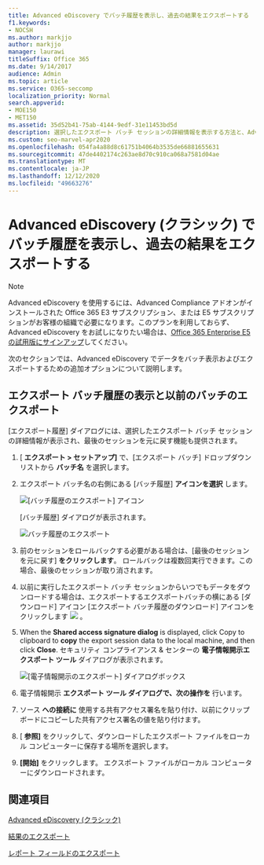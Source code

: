 ```yaml
---
title: Advanced eDiscovery でバッチ履歴を表示し、過去の結果をエクスポートする
f1.keywords:
- NOCSH
ms.author: markjjo
author: markjjo
manager: laurawi
titleSuffix: Office 365
ms.date: 9/14/2017
audience: Admin
ms.topic: article
ms.service: O365-seccomp
localization_priority: Normal
search.appverid:
- MOE150
- MET150
ms.assetid: 35d52b41-75ab-4144-9edf-31e11453bd5d
description: 選択したエクスポート バッチ セッションの詳細情報を表示する方法と、Advanced eDiscovery で最後のエクスポート セッションを元に戻す方法について説明します。
ms.custom: seo-marvel-apr2020
ms.openlocfilehash: 054fa4a88d8c61751b4064b3535de66881655631
ms.sourcegitcommit: 47de4402174c263ae8d70c910ca068a7581d04ae
ms.translationtype: MT
ms.contentlocale: ja-JP
ms.lasthandoff: 12/12/2020
ms.locfileid: "49663276"
---
```

# <a name="view-batch-history-and-export-past-results-in-advanced-ediscovery-classic"></a>Advanced eDiscovery (クラシック) でバッチ履歴を表示し、過去の結果をエクスポートする

> [!NOTE]
> Advanced eDiscovery を使用するには、Advanced Compliance アドオンがインストールされた Office 365 E3 サブスクリプション、または E5 サブスクリプションがお客様の組織で必要になります。このプランを利用しておらず、Advanced eDiscovery をお試しになりたい場合は、[Office 365 Enterprise E5 の試用版にサインアップ](https://go.microsoft.com/fwlink/p/?LinkID=698279)してください。 
  
次のセクションでは、Advanced eDiscovery でデータをバッチ表示およびエクスポートするための追加オプションについて説明します。 
  
## <a name="viewing-export-batch-history-and-exporting-previous-batches"></a>エクスポート バッチ履歴の表示と以前のバッチのエクスポート

[エクスポート履歴] ダイアログには、選択したエクスポート バッチ セッションの詳細情報が表示され、最後のセッションを元に戻す機能も提供されます。
  
1. [ **エクスポート \> セットアップ]** で、[エクスポート バッチ] ドロップダウン リストから **バッチ名** を選択します。 
    
2. エクスポート バッチ名の右側にある [バッチ履歴] **アイコンを選択** します。 
    
    ![[バッチ履歴のエクスポート] アイコン](../media/a14f6ef9-0c3c-4851-b65d-9380f2d8a38a.gif)
  
    [バッチ履歴] ダイアログが表示されます。
    
    ![バッチ履歴のエクスポート](../media/04c5b75c-348c-491d-b4fe-716659333890.png)
  
3. 前のセッションをロールバックする必要がある場合は、[最後のセッションを元に戻す] **をクリックします**。 ロールバックは複数回実行できます。この場合、最後のセッションが取り消されます。
    
4. 以前に実行したエクスポート バッチ セッションからいつでもデータをダウンロードする場合は、エクスポートするエクスポートバッチの横にある [ダウンロード] アイコン [エクスポート バッチ履歴のダウンロード] アイコンをクリックします ![ ](../media/de69b920-a6ac-4ddb-b93e-e1cc5888e6c4.gif) 。 
    
5. When the **Shared access signature dialog** is displayed, click Copy to clipboard to **copy** the export session data to the local machine, and then click **Close**. セキュリティ コンプライアンス &amp; センターの **電子情報開示エクスポート ツール** ダイアログが表示されます。 
    
    ![[電子情報開示のエクスポート] ダイアログボックス](../media/01f79d2d-6da0-45e6-9c6f-ab12347572cb.gif)
  
6. 電子情報開示 **エクスポート ツール ダイアログで、次の操作を** 行います。 
    
1. ソース **への接続に** 使用する共有アクセス署名を貼り付け、以前にクリップボードにコピーした共有アクセス署名の値を貼り付けます。 
    
2. [ **参照]** をクリックして、ダウンロードしたエクスポート ファイルをローカル コンピューターに保存する場所を選択します。 
    
3. **[開始]** をクリックします。 エクスポート ファイルがローカル コンピューターにダウンロードされます。 
    
## <a name="related-topics"></a>関連項目

[Advanced eDiscovery (クラシック)](office-365-advanced-ediscovery.md)
  
[結果のエクスポート ](export-results-in-advanced-ediscovery.md)

[レポート フィールドのエクスポート](export-report-fields-in-advanced-ediscovery.md)


